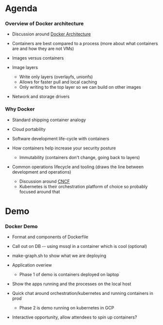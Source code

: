 # Agenda

### Overview of Docker architecture

- Discussion around [Docker Architecture](https://docs.docker.com/engine/docker-overview/#docker-architecture)

- Containers are best compared to a process (more about what containers are and how they are not VMs)

- Images versus containers

- Image layers

    - Write only layers (overlayfs, unionfs)
    - Allows for faster pull and local caching
    - Only writing to the top layer so we can build on other images

- Network and storage drivers

### Why Docker

- Standard shipping container analogy

- Cloud portability

- Software development life-cycle with containers

- How containers help increase your security posture

    - Immutability (containers don't change, going back to layers)

- Common operations lifecycle and tooling (draws the line between development and operations)

    - Discussion around [CNCF](https://www.cncf.io/)
    - Kubernetes is their orchestration platform of choice so probably focused around that

# Demo

### Docker Demo

- Format and components of Dockerfile

- Call out on DB -- using mssql in a container which is cool (optional)

- make-graph.sh to show what we are deploying

- Application overiew

    - Phase 1 of demo is containers deployed on laptop

- Show the apps running and the processes on the local host

- Quick chat around orchestration/kubernetes and running containers in prod

    - Phase 2 is demo running on kubernetes in GCP 

- Interactive opportunity, allow attendees to spin up containers?
